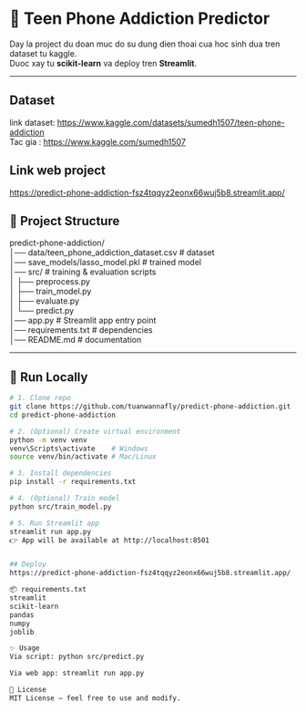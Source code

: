 # 📱 Teen Phone Addiction Predictor

Day la project du doan muc do su dung dien thoai cua hoc sinh dua tren dataset tu kaggle. <br>
Duoc xay tu **scikit-learn** va deploy tren **Streamlit**.

---

## Dataset 
link dataset: https://www.kaggle.com/datasets/sumedh1507/teen-phone-addiction <br>
Tac gia : https://www.kaggle.com/sumedh1507

## Link web project
https://predict-phone-addiction-fsz4tqqyz2eonx66wuj5b8.streamlit.app/

## 📂 Project Structure
predict-phone-addiction/ <br>
│── data/teen_phone_addiction_dataset.csv # dataset <br>
│── save_models/lasso_model.pkl # trained model <br>
│── src/ # training & evaluation scripts <br>
│ ├── preprocess.py <br>
│ ├── train_model.py <br>
│ ├── evaluate.py <br>
│ └── predict.py <br>
│── app.py # Streamlit app entry point <br>
│── requirements.txt # dependencies <br>
│── README.md # documentation <br>


---

## 🚀 Run Locally
```bash
# 1. Clone repo
git clone https://github.com/tuanwannafly/predict-phone-addiction.git
cd predict-phone-addiction

# 2. (Optional) Create virtual environment
python -m venv venv
venv\Scripts\activate    # Windows
source venv/bin/activate # Mac/Linux

# 3. Install dependencies
pip install -r requirements.txt

# 4. (Optional) Train model
python src/train_model.py

# 5. Run Streamlit app
streamlit run app.py
👉 App will be available at http://localhost:8501


## Deploy
https://predict-phone-addiction-fsz4tqqyz2eonx66wuj5b8.streamlit.app/

📦 requirements.txt
streamlit
scikit-learn
pandas
numpy
joblib

✨ Usage
Via script: python src/predict.py

Via web app: streamlit run app.py

📜 License
MIT License – feel free to use and modify.



